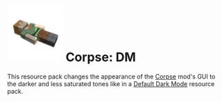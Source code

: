 # ![logo](https://github.com/Kostya0Sim/Corpse-DM/blob/main/pack.png) Corpse: DM
This resource pack changes the appearance of the [Corpse](https://www.curseforge.com/minecraft/mc-mods/corpse) mod's GUI to the darker and less saturated tones like in a [Default Dark Mode](https://www.curseforge.com/minecraft/texture-packs/default-dark-mode) resource pack.
